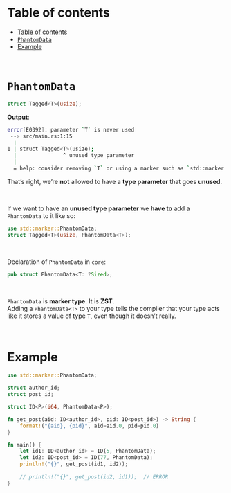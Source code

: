 # Table of contents
<!-- TOC -->
* [Table of contents](#table-of-contents)
* [`PhantomData`](#phantomdata)
* [Example](#example)
<!-- TOC -->

<br>

# `PhantomData`
```Rust
struct Tagged<T>(usize);
```

**Output**:
```bash
error[E0392]: parameter `T` is never used
 --> src/main.rs:1:15
  |
1 | struct Tagged<T>(usize);
  |               ^ unused type parameter
  |
  = help: consider removing `T` or using a marker such as `std::marker::PhantomData`
```

That’s right, we’re **not** allowed to have a **type parameter** that goes **unused**.<br>

<br>

If we want to have an **unused type parameter** we **have to** add a `PhantomData` to it like so:
```Rust
use std::marker::PhantomData;
struct Tagged<T>(usize, PhantomData<T>);
```

<br>

Declaration of `PhantomData` in `core`:
```Rust
pub struct PhantomData<T: ?Sized>;
```

<br>

`PhantomData` is **marker type**. It is **ZST**.<br>
Adding a `PhantomData<T>` to your type tells the compiler that your type acts like it stores a value of type `T`, even though it doesn’t really.<br>

<br>

# Example
```Rust
use std::marker::PhantomData;

struct author_id;
struct post_id;

struct ID<P>(i64, PhantomData<P>);

fn get_post(aid: ID<author_id>, pid: ID<post_id>) -> String {
    format!("{aid}, {pid}", aid=aid.0, pid=pid.0)
}

fn main() {
    let id1: ID<author_id> = ID(5, PhantomData);
    let id2: ID<post_id> = ID(77, PhantomData);
    println!("{}", get_post(id1, id2));
    
    // println!("{}", get_post(id2, id1));  // ERROR
}
```